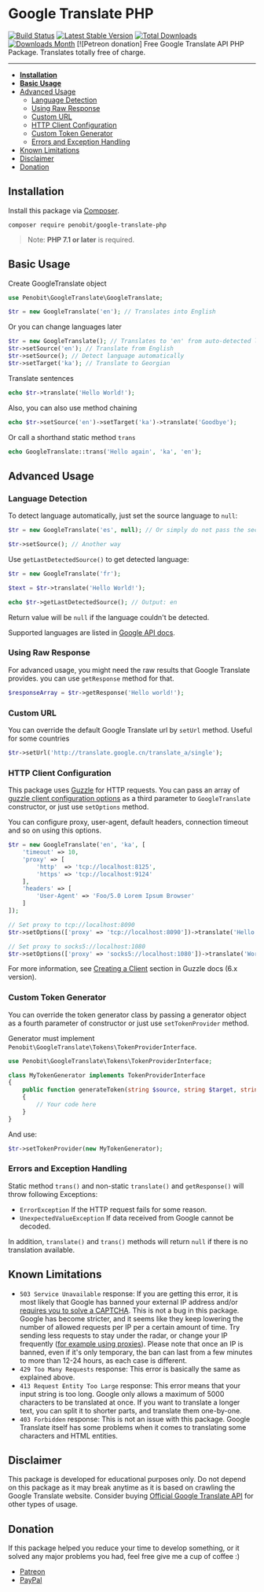 Google Translate PHP
====================

[![Build Status](https://travis-ci.org/Penobit/google-translate-php.svg?branch=master)](https://travis-ci.org/Penobit/google-translate-php) [![Latest Stable Version](https://img.shields.io/packagist/v/Penobit/google-translate-php.svg)](https://packagist.org/packages/penobit/google-translate-php) [![Total Downloads](https://img.shields.io/packagist/dt/Penobit/google-translate-php.svg)](https://packagist.org/packages/penobit/google-translate-php) [![Downloads Month](https://img.shields.io/packagist/dm/Penobit/google-translate-php.svg)](https://packagist.org/packages/penobit/google-translate-php) [![Petreon donation]
Free Google Translate API PHP Package. Translates totally free of charge.

---

 - **[Installation](#installation)**
 - **[Basic Usage](#basic-usage)**
 - [Advanced Usage](#advanced-usage)
   - [Language Detection](#language-detection)
   - [Using Raw Response](#using-raw-response)
   - [Custom URL](#custom-url)
   - [HTTP Client Configuration](#http-client-configuration)
   - [Custom Token Generator](#custom-token-generator)
   - [Errors and Exception Handling](#errors-and-exception-handling)
 - [Known Limitations](#known-limitations)
 - [Disclaimer](#disclaimer)
 - [Donation](#donation)

## Installation

Install this package via [Composer](https://getcomposer.org/).

```
composer require penobit/google-translate-php
```

> Note: **PHP 7.1 or later** is required.

## Basic Usage

Create GoogleTranslate object

```php
use Penobit\GoogleTranslate\GoogleTranslate;

$tr = new GoogleTranslate('en'); // Translates into English
```
Or you can change languages later
```php
$tr = new GoogleTranslate(); // Translates to 'en' from auto-detected language by default
$tr->setSource('en'); // Translate from English
$tr->setSource(); // Detect language automatically
$tr->setTarget('ka'); // Translate to Georgian
```
Translate sentences
```php
echo $tr->translate('Hello World!');
```
Also, you can also use method chaining
```php
echo $tr->setSource('en')->setTarget('ka')->translate('Goodbye');
```
Or call a shorthand static method `trans`
```php
echo GoogleTranslate::trans('Hello again', 'ka', 'en');
```

## Advanced Usage

### Language Detection

To detect language automatically, just set the source language to `null`:

```php
$tr = new GoogleTranslate('es', null); // Or simply do not pass the second parameter 
```

```php
$tr->setSource(); // Another way
```

Use `getLastDetectedSource()` to get detected language:

```php
$tr = new GoogleTranslate('fr');

$text = $tr->translate('Hello World!');

echo $tr->getLastDetectedSource(); // Output: en
```

Return value will be `null` if the language couldn't be detected.

Supported languages are listed in [Google API docs](https://cloud.google.com/translate/docs/languages).

### Using Raw Response

For advanced usage, you might need the raw results that Google Translate provides. you can use `getResponse` method for that.

```php
$responseArray = $tr->getResponse('Hello world!');
```

### Custom URL

You can override the default Google Translate url by `setUrl` method. Useful for some countries

```php
$tr->setUrl('http://translate.google.cn/translate_a/single'); 
```

### HTTP Client Configuration

This package uses [Guzzle](https://github.com/guzzle/guzzle) for HTTP requests. You can pass an array of [guzzle client configuration options](http://docs.guzzlephp.org/en/latest/request-options.html) as a third parameter to `GoogleTranslate` constructor, or just use `setOptions` method.

You can configure proxy, user-agent, default headers, connection timeout and so on using this options.

```php
$tr = new GoogleTranslate('en', 'ka', [
    'timeout' => 10,
    'proxy' => [
        'http'  => 'tcp://localhost:8125',
        'https' => 'tcp://localhost:9124'
    ],
    'headers' => [
        'User-Agent' => 'Foo/5.0 Lorem Ipsum Browser'
    ]
]);
```

```php
// Set proxy to tcp://localhost:8090
$tr->setOptions(['proxy' => 'tcp://localhost:8090'])->translate('Hello');

// Set proxy to socks5://localhost:1080
$tr->setOptions(['proxy' => 'socks5://localhost:1080'])->translate('World');
```

For more information, see [Creating a Client](http://guzzle.readthedocs.org/en/latest/quickstart.html#creating-a-client) section in Guzzle docs (6.x version).

### Custom Token Generator

You can override the token generator class by passing a generator object as a fourth parameter of constructor or just use `setTokenProvider` method.

Generator must implement `Penobit\GoogleTranslate\Tokens\TokenProviderInterface`.

```php
use Penobit\GoogleTranslate\Tokens\TokenProviderInterface;

class MyTokenGenerator implements TokenProviderInterface
{
    public function generateToken(string $source, string $target, string $text) : string
    {
        // Your code here
    }
}
```

And use:

```php
$tr->setTokenProvider(new MyTokenGenerator);
```

### Errors and Exception Handling

Static method `trans()` and non-static `translate()` and `getResponse()` will throw following Exceptions:

 - `ErrorException` If the HTTP request fails for some reason.
 - `UnexpectedValueException` If data received from Google cannot be decoded.

In addition, `translate()` and `trans()` methods will return `null` if there is no translation available.

## Known Limitations
 
 - `503 Service Unavailable` response:
   If you are getting this error, it is most likely that Google has banned your external IP address and/or [requires you to solve a CAPTCHA](https://github.com/Penobit/google-translate-php/issues/18). This is not a bug in this package. Google has become stricter, and it seems like they keep lowering the number of allowed requests per IP per a certain amount of time. Try sending less requests to stay under the radar, or change your IP frequently ([for example using proxies](#http-client-configuration)). Please note that once an IP is banned, even if it's only temporary, the ban can last from a few minutes to more than 12-24 hours, as each case is different.
 - `429 Too Many Requests` response:
   This error is basically the same as explained above.
 - `413 Request Entity Too Large` response:
   This error means that your input string is too long. Google only allows a maximum of 5000 characters to be translated at once. If you want to translate a longer text, you can split it to shorter parts, and translate them one-by-one.
 - `403 Forbidden` response:
   This is not an issue with this package. Google Translate itself has some problems when it comes to translating some characters and HTML entities.

 
## Disclaimer

This package is developed for educational purposes only. Do not depend on this package as it may break anytime as it is based on crawling the Google Translate website. Consider buying [Official Google Translate API](https://cloud.google.com/translate/) for other types of usage.

## Donation

If this package helped you reduce your time to develop something, or it solved any major problems you had, feel free give me a cup of coffee :)

 - [Patreon](https://www.patreon.com/penobit)
 - [PayPal](https://paypal.me/penobit)
 
